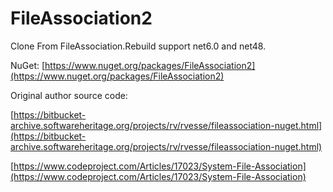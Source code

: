 # FileAssociation2
Clone From FileAssociation.Rebuild support net6.0 and net48.

NuGet: [https://www.nuget.org/packages/FileAssociation2](https://www.nuget.org/packages/FileAssociation2)

Original author source code:

[https://bitbucket-archive.softwareheritage.org/projects/rv/rvesse/fileassociation-nuget.html](https://bitbucket-archive.softwareheritage.org/projects/rv/rvesse/fileassociation-nuget.html)

[https://www.codeproject.com/Articles/17023/System-File-Association](https://www.codeproject.com/Articles/17023/System-File-Association)
